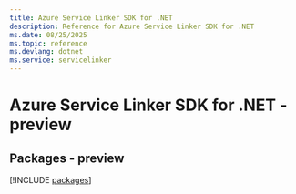 ```yaml
---
title: Azure Service Linker SDK for .NET
description: Reference for Azure Service Linker SDK for .NET
ms.date: 08/25/2025
ms.topic: reference
ms.devlang: dotnet
ms.service: servicelinker
---
```

# Azure Service Linker SDK for .NET - preview
## Packages - preview
[!INCLUDE [packages](service-linker-index.md)]